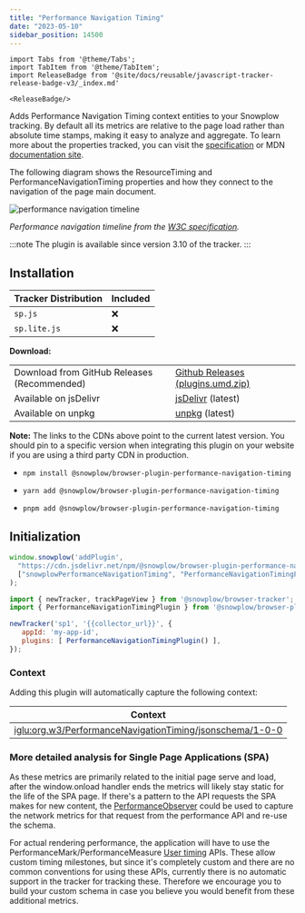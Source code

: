 ```yaml
---
title: "Performance Navigation Timing"
date: "2023-05-10"
sidebar_position: 14500
---
```


```mdx-code-block
import Tabs from '@theme/Tabs';
import TabItem from '@theme/TabItem';
import ReleaseBadge from '@site/docs/reusable/javascript-tracker-release-badge-v3/_index.md'

<ReleaseBadge/>
```

Adds Performance Navigation Timing context entities to your Snowplow tracking. By default all its metrics are relative to the page load rather than absolute time stamps, making it easy to analyze and aggregate. To learn more about the properties tracked, you can visit the [specification](https://www.w3.org/TR/navigation-timing-2/) or MDN [documentation site](https://developer.mozilla.org/en-US/docs/Web/API/PerformanceNavigationTiming).

The following diagram shows the ResourceTiming and PerformanceNavigationTiming properties and how they connect to the navigation of the page main document.

![performance navigation timeline](./images/performance_navigation_timeline.png)

_Performance navigation timeline from the [W3C specification](https://www.w3.org/TR/navigation-timing-2/)._

:::note
The plugin is available since version 3.10 of the tracker.
:::

## Installation

<Tabs groupId="platform" queryString>
  <TabItem value="js" label="JavaScript (tag)" default>

| Tracker Distribution | Included |
|----------------------|----------|
| `sp.js`              | ❌        |
| `sp.lite.js`         | ❌        |

**Download:**

<table class="has-fixed-layout"><tbody><tr><td>Download from GitHub Releases (Recommended)</td><td><a href="https://github.com/snowplow/snowplow-javascript-tracker/releases" target="_blank" rel="noreferrer noopener">Github Releases (plugins.umd.zip)</a></td></tr><tr><td>Available on jsDelivr</td><td><a href="https://cdn.jsdelivr.net/npm/@snowplow/browser-plugin-performance-navigation-timing@latest/dist/index.umd.min.js" target="_blank" rel="noreferrer noopener">jsDelivr</a> (latest)</td></tr><tr><td>Available on unpkg</td><td><a href="https://unpkg.com/@snowplow/browser-plugin-performance-navigation-timing@latest/dist/index.umd.min.js" target="_blank" rel="noreferrer noopener">unpkg</a> (latest)</td></tr></tbody></table>

**Note:** The links to the CDNs above point to the current latest version. You should pin to a specific version when integrating this plugin on your website if you are using a third party CDN in production.

  </TabItem>
  <TabItem value="browser" label="Browser (npm)">

- `npm install @snowplow/browser-plugin-performance-navigation-timing`
- `yarn add @snowplow/browser-plugin-performance-navigation-timing`
- `pnpm add @snowplow/browser-plugin-performance-navigation-timing`


  </TabItem>
</Tabs>

## Initialization

<Tabs groupId="platform" queryString>
  <TabItem value="js" label="JavaScript (tag)" default>

```javascript
window.snowplow('addPlugin', 
  "https://cdn.jsdelivr.net/npm/@snowplow/browser-plugin-performance-navigation-timing@latest/dist/index.umd.min.js",
  ["snowplowPerformanceNavigationTiming", "PerformanceNavigationTimingPlugin"]
);
```

  </TabItem>
  <TabItem value="browser" label="Browser (npm)">

```javascript
import { newTracker, trackPageView } from '@snowplow/browser-tracker';
import { PerformanceNavigationTimingPlugin } from '@snowplow/browser-plugin-performance-navigation-timing';

newTracker('sp1', '{{collector_url}}', { 
   appId: 'my-app-id', 
   plugins: [ PerformanceNavigationTimingPlugin() ],
});
```

  </TabItem>
</Tabs>

### Context

Adding this plugin will automatically capture the following context:

| Context                                                                                                                                                  |
|----------------------------------------------------------------------------------------------------------------------------------------------------------|
| [iglu:org.w3/PerformanceNavigationTiming/jsonschema/1-0-0](https://github.com/snowplow/iglu-central/blob/master/schemas/org.w3/PerformanceNavigationTiming/jsonschema/1-0-0) |

### More detailed analysis for Single Page Applications (SPA)

As these metrics are primarily related to the initial page serve and load, after the window.onload handler ends the metrics will likely stay static for the life of the SPA page. If there's a pattern to the API requests the SPA makes for new content, the [PerformanceObserver](https://developer.mozilla.org/en-US/docs/Web/API/PerformanceObserver) could be used to capture the network metrics for that request from the performance API and re-use the schema. 

For actual rendering performance, the application will have to use the PerformanceMark/PerformanceMeasure [User timing](https://developer.mozilla.org/en-US/docs/Web/API/Performance_API/User_timing) APIs. These allow custom timing milestones, but since it's completely custom and there are no common conventions for using these APIs, currently there is no automatic support in the tracker for tracking these. Therefore we encourage you to build your custom schema in case you believe you would benefit from these additional metrics.




